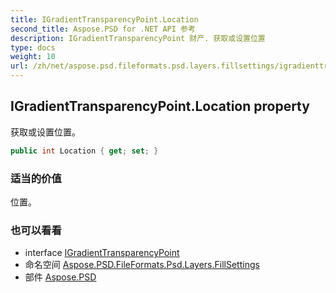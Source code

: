 ```yaml
---
title: IGradientTransparencyPoint.Location
second_title: Aspose.PSD for .NET API 参考
description: IGradientTransparencyPoint 财产. 获取或设置位置
type: docs
weight: 10
url: /zh/net/aspose.psd.fileformats.psd.layers.fillsettings/igradienttransparencypoint/location/
---
```

## IGradientTransparencyPoint.Location property

获取或设置位置。

```csharp
public int Location { get; set; }
```

### 适当的价值

位置。

### 也可以看看

* interface [IGradientTransparencyPoint](../)
* 命名空间 [Aspose.PSD.FileFormats.Psd.Layers.FillSettings](../../igradienttransparencypoint/)
* 部件 [Aspose.PSD](../../../)


